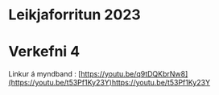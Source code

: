 

# Leikjaforritun 2023

# **Verkefni 4**

Linkur á myndband : [https://youtu.be/q9tDQKbrNw8](https://youtu.be/t53Pf1Ky23Y)https://youtu.be/t53Pf1Ky23Y
